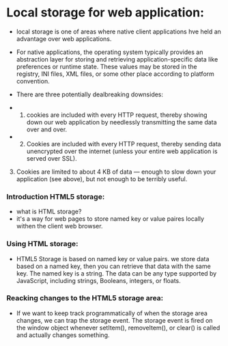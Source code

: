 # Local storage for web application:
- local storage is one of areas where native client applications hve held an advantage over web applications.
- For native applications, the operating system typically provides an abstraction layer for storing and retrieving application-specific data like preferences or runtime state. These values may be stored in the registry, INI files, XML files, or some other place according to platform convention.

- There are three potentially dealbreaking downsides:
- 1. cookies are included with every HTTP request, thereby showing down our web application by needlessly transmitting the same data over and over.

- 2. Cookies are included with every HTTP request, thereby sending data unencrypted over the internet (unless your entire web application is served over SSL).

3. Cookies are limited to about 4 KB of data — enough to slow down your application (see above), but not enough to be terribly useful.

### Introduction HTML5 storage:
- what is HTML storage?
- it's a way for web pages to store named key or value paires locally withen the client web browser.

### Using HTML storage:
- HTML5 Storage is based on named key or value pairs. we store data based on a named key, then you can retrieve that data with the same key. The named key is a string. The data can be any type supported by JavaScript, including strings, Booleans, integers, or floats.

### Reacking changes to the HTML5 storage area:
- If we want to keep track programmatically of when the storage area changes, we can trap the storage event. The storage event is fired on the window object whenever setItem(), removeItem(), or clear() is called and actually changes something.

